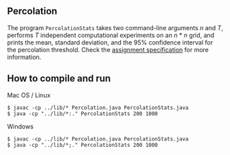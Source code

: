 ## Percolation

The program `PercolationStats` takes two command-line arguments _n_ and _T_,
performs _T_ independent computational experiments on an _n_ \* _n_ grid, and
prints the mean, standard deviation, and the 95% confidence interval for the
percolation threshold. Check the [assignment specification](https://coursera.cs.princeton.edu/algs4/assignments/percolation/specification.php) for more information.

## How to compile and run

Mac OS / Linux

    $ javac -cp ../lib/* Percolation.java PercolationStats.java
    $ java -cp "../lib/*:." PercolationStats 200 1000

Windows

    $ javac -cp ../lib/* Percolation.java PercolationStats.java
    $ java -cp "../lib/*;." PercolationStats 200 1000
